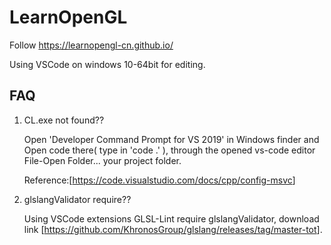 # LearnOpenGL

Follow https://learnopengl-cn.github.io/

Using VSCode on windows 10-64bit for editing.

## FAQ

1. CL.exe not found??

    Open 'Developer Command Prompt for VS 2019' in Windows finder and Open code there( type in 'code .' ), through the opened vs-code editor File-Open Folder... your project folder.

    Reference:[<https://code.visualstudio.com/docs/cpp/config-msvc>]

2. glslangValidator require??

    Using VSCode extensions GLSL-Lint require glslangValidator, download link [<https://github.com/KhronosGroup/glslang/releases/tag/master-tot>].
